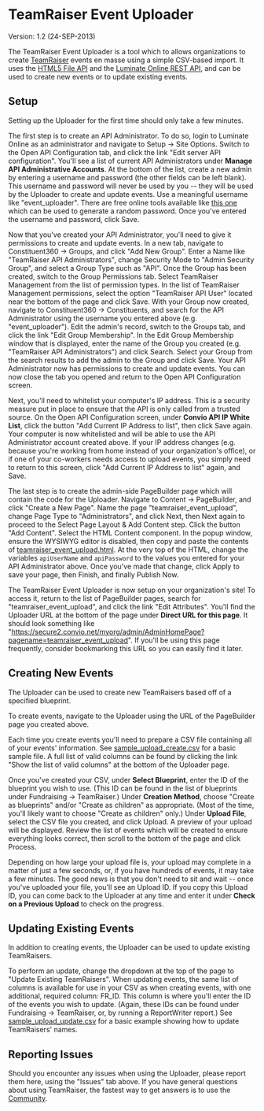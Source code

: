 TeamRaiser Event Uploader
=========================

Version: 1.2 (24-SEP-2013)

The TeamRaiser Event Uploader is a tool which to allows organizations to create [TeamRaiser](https://www.blackbaud.com/online-marketing/teamraiser-event-fundraising) events en masse using a simple CSV-based import. It uses the [HTML5 File API](http://www.w3.org/TR/FileAPI/) and the [Luminate Online REST API](http://open.convio.com/api), and can be used to create new events or to update existing events.

Setup
-----

Setting up the Uploader for the first time should only take a few minutes.

The first step is to create an API Administrator. To do so, login to Luminate Online as an administrator and navigate to Setup -> Site Options. Switch to the Open API Configuration tab, and click the link "Edit server API configuration". You'll see a list of current API Administrators under **Manage API Administrative Accounts**. At the bottom of the list, create a new admin by entering a username and password (the other fields can be left blank). This username and password will never be used by you -- they will be used by the Uploader to create and update events. Use a meaningful username like "event_uploader". There are free online tools available like [this one](http://www.pctools.com/guides/password/) which can be used to generate a random password. Once you've entered the username and password, click Save.

Now that you've created your API Administrator, you'll need to give it permissions to create and update events. In a new tab, navigate to Constituent360 -> Groups, and click "Add New Group". Enter a Name like "TeamRaiser API Administrators", change Security Mode to "Admin Security Group", and select a Group Type such as "API". Once the Group has been created, switch to the Group Permissions tab. Select TeamRaiser Management from the list of permission types. In the list of TeamRaiser Management permissions, select the option "TeamRaiser API User" located near the bottom of the page and click Save. With your Group now created, navigate to Constituent360 -> Constituents, and search for the API Administrator using the username you entered above (e.g. "event_uploader"). Edit the admin's record, switch to the Groups tab, and click the link "Edit Group Membership". In the Edit Group Membership window that is displayed, enter the name of the Group you created (e.g. "TeamRaiser API Administrators") and click Search. Select your Group from the search results to add the admin to the Group and click Save. Your API Administrator now has permissions to create and update events. You can now close the tab you opened and return to the Open API Configuration screen.

Next, you'll need to whitelist your computer's IP address. This is a security measure put in place to ensure that the API is only called from a trusted source. On the Open API Configuration screen, under **Convio API IP White List**, click the button "Add Current IP Address to list", then click Save again. Your computer is now whitelisted and will be able to use the API Administrator account created above. If your IP address changes (e.g. because you're working from home instead of your organization's office), or if one of your co-workers needs access to upload events, you simply need to return to this screen, click "Add Current IP Address to list" again, and Save.

The last step is to create the admin-side PageBuilder page which will contain the code for the Uploader. Navigate to Content -> PageBuilder, and click "Create a New Page". Name the page "teamraiser_event_upload", change Page Type to "Administrators", and click Next, then Next again to proceed to the Select Page Layout & Add Content step. Click the button "Add Content". Select the HTML Content component. In the popup window, ensure the WYSIWYG editor is disabled, then copy and paste the contents of [teamraiser_event_upload.html](https://raw.github.com/noahcooper/teamraiserEventUploader/master/teamraiser_event_upload.html). At the very top of the HTML, change the variables `apiUserName` and `apiPassword` to the values you entered for your API Administrator above. Once you've made that change, click Apply to save your page, then Finish, and finally Publish Now.

The TeamRaiser Event Uploader is now setup on your organization's site! To access it, return to the list of PageBuilder pages, search for "teamraiser_event_upload", and click the link "Edit Attributes". You'll find the Uploader URL at the bottom of the page under **Direct URL for this page**. It should look something like "https://secure2.convio.net/myorg/admin/AdminHomePage?pagename=teamraiser_event_upload". If you'll be using this page frequently, consider bookmarking this URL so you can easily find it later.

Creating New Events
-------------------

The Uploader can be used to create new TeamRaisers based off of a specified blueprint.

To create events, navigate to the Uploader using the URL of the PageBuilder page you created above.

Each time you create events you'll need to prepare a CSV file containing all of your events' information. See [sample_upload_create.csv](https://raw.github.com/noahcooper/teamraiserEventUploader/master/sample_upload_create.csv) for a basic sample file. A full list of valid columns can be found by clicking the link "Show the list of valid columns" at the bottom of the Uploader page.

Once you've created your CSV, under **Select Blueprint**, enter the ID of the blueprint you wish to use. (This ID can be found in the list of blueprints under Fundraising -> TeamRaiser.) Under **Creation Method**, choose "Create as blueprints" and/or "Create as children" as appropriate. (Most of the time, you'll likely want to choose "Create as children" only.) Under **Upload File**, select the CSV file you created, and click Upload. A preview of your upload will be displayed. Review the list of events which will be created to ensure everything looks correct, then scroll to the bottom of the page and click Process.

Depending on how large your upload file is, your upload may complete in a matter of just a few seconds, or, if you have hundreds of events, it may take a few minutes. The good news is that you don't need to sit and wait -- once you've uploaded your file, you'll see an Upload ID. If you copy this Upload ID, you can come back to the Uploader at any time and enter it under **Check on a Previous Upload** to check on the progress.

Updating Existing Events
------------------------

In addition to creating events, the Uploader can be used to update existing TeamRaisers.

To perform an update, change the dropdown at the top of the page to "Update Existing TeamRaisers". When updating events, the same list of columns is available for use in your CSV as when creating events, with one additional, required column: FR_ID. This column is where you'll enter the ID of the events you wish to update. (Again, these IDs can be found under Fundraising -> TeamRaiser, or, by running a ReportWriter report.) See [sample_upload_update.csv](https://raw.github.com/noahcooper/teamraiserEventUploader/master/sample_upload_update.csv) for a basic example showing how to update TeamRaisers' names.

Reporting Issues
----------------

Should you encounter any issues when using the Uploader, please report them here, using the "Issues" tab above. If you have general questions about using TeamRaiser, the fastest way to get answers is to use the [Community](http://community.convio.com).